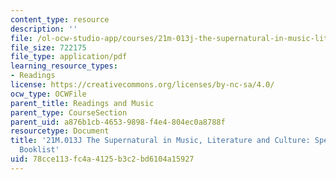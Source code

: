 ```yaml
---
content_type: resource
description: ''
file: /ol-ocw-studio-app/courses/21m-013j-the-supernatural-in-music-literature-and-culture-fall-2013/78cce113fc4a4125b3c2bd6104a15927_MIT21M_013JF13_Spec_Coll.pdf
file_size: 722175
file_type: application/pdf
learning_resource_types:
- Readings
license: https://creativecommons.org/licenses/by-nc-sa/4.0/
ocw_type: OCWFile
parent_title: Readings and Music
parent_type: CourseSection
parent_uid: a876b1cb-4653-9898-f4e4-804ec0a8788f
resourcetype: Document
title: '21M.013J The Supernatural in Music, Literature and Culture: Special Collections
  Booklist'
uid: 78cce113-fc4a-4125-b3c2-bd6104a15927
---
```

